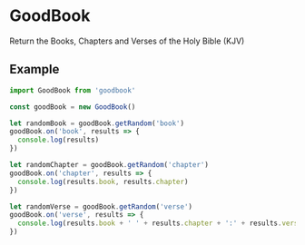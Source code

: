 # GoodBook
Return the Books, Chapters and Verses of the Holy Bible (KJV)

## Example
```js
import GoodBook from 'goodbook'

const goodBook = new GoodBook()

let randomBook = goodBook.getRandom('book')
goodBook.on('book', results => {
  console.log(results)
})

let randomChapter = goodBook.getRandom('chapter')
goodBook.on('chapter', results => {
  console.log(results.book, results.chapter)
})

let randomVerse = goodBook.getRandom('verse')
goodBook.on('verse', results => {
  console.log(results.book + ' ' + results.chapter + ':' + results.verse, '-', results.text)
})
```
